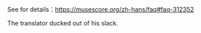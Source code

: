 See for details：https://musescore.org/zh-hans/faq#faq-312352  

The translator ducked out of his slack.
